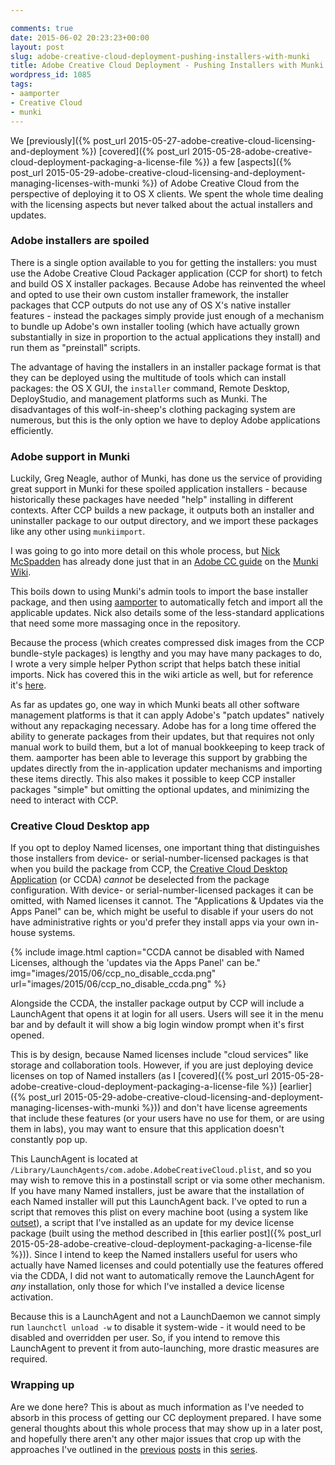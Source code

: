 ```yaml
---

comments: true
date: 2015-06-02 20:23:23+00:00
layout: post
slug: adobe-creative-cloud-deployment-pushing-installers-with-munki
title: Adobe Creative Cloud Deployment - Pushing Installers with Munki
wordpress_id: 1085
tags:
- aamporter
- Creative Cloud
- munki
---
```


<!-- [![munki_transparent](images/2015/05/munki_transparent.png)](images/2015/05/munki_transparent.png) -->

We [previously]({% post_url 2015-05-27-adobe-creative-cloud-licensing-and-deployment %}) [covered]({% post_url 2015-05-28-adobe-creative-cloud-deployment-packaging-a-license-file %}) a few [aspects]({% post_url 2015-05-29-adobe-creative-cloud-licensing-and-deployment-managing-licenses-with-munki %}) of Adobe Creative Cloud from the perspective of deploying it to OS X clients. We spent the whole time dealing with the licensing aspects but never talked about the actual installers and updates.

### Adobe installers are spoiled

There is a single option available to you for getting the installers: you must use the Adobe Creative Cloud Packager application (CCP for short) to fetch and build OS X installer packages. Because Adobe has reinvented the wheel and opted to use their own custom installer framework, the installer packages that CCP outputs do not use any of OS X's native installer features - instead the packages simply provide just enough of a mechanism to bundle up Adobe's own installer tooling (which have actually grown substantially in size in proportion to the actual applications they install) and run them as "preinstall" scripts.

The advantage of having the installers in an installer package format is that they can be deployed using the multitude of tools which can install packages: the OS X GUI, the `installer` command, Remote Desktop, DeployStudio, and management platforms such as Munki. The disadvantages of this wolf-in-sheep's clothing packaging system are numerous, but this is the only option we have to deploy Adobe applications efficiently.

### Adobe support in Munki

Luckily, Greg Neagle, author of Munki, has done us the service of providing great support in Munki for these spoiled application installers - because historically these packages have needed "help" installing in different contexts. After CCP builds a new package, it outputs both an installer and uninstaller package to our output directory, and we import these packages like any other using `munkiimport`.

I was going to go into more detail on this whole process, but [Nick McSpadden](https://osxdominion.wordpress.com) has already done just that in an [Adobe CC guide](https://github.com/munki/munki/wiki/Munki%20And%20Adobe%20CC) on the [Munki Wiki](https://github.com/munki/munki/wiki).

This boils down to using Munki's admin tools to import the base installer package, and then using [aamporter](https://github.com/timsutton/aamporter) to automatically fetch and import all the applicable updates. Nick also details some of the less-standard applications that need some more massaging once in the repository.

Because the process (which creates compressed disk images from the CCP bundle-style packages) is lengthy and you may have many packages to do, I wrote a very simple helper Python script that helps batch these initial imports. Nick has covered this in the wiki article as well, but for reference it's [here](https://github.com/timsutton/aamporter/blob/master/scripts/munkiimport_cc_installers.py).

As far as updates go, one way in which Munki beats all other software management platforms is that it can apply Adobe's "patch updates" natively without any repackaging necessary. Adobe has for a long time offered the ability to generate packages from their updates, but that requires not only manual work to build them, but a lot of manual bookkeeping to keep track of them. aamporter has been able to leverage this support by grabbing the updates directly from the in-application updater mechanisms and importing these items directly. This also makes it possible to keep CCP installer packages "simple" but omitting the optional updates, and minimizing the need to interact with CCP.

### Creative Cloud Desktop app

If you opt to deploy Named licenses, one important thing that distinguishes those installers from device- or serial-number-licensed packages is that when you build the package from CCP, the [Creative Cloud Desktop Application](https://helpx.adobe.com/creative-cloud/help/creative-cloud-desktop.html) (or CCDA) _cannot_ be deselected from the package configuration. With device- or serial-number-licensed packages it can be omitted, with Named licenses it cannot. The "Applications & Updates via the Apps Panel" can be, which might be useful to disable if your users do not have administrative rights or you'd prefer they install apps via your own in-house systems.

{% include image.html
    caption="CCDA cannot be disabled with Named Licenses, although the 'updates via the Apps Panel' can be."
    img="images/2015/06/ccp_no_disable_ccda.png"
    url="images/2015/06/ccp_no_disable_ccda.png"
%}



<!-- [caption id="attachment_1098" align="aligncenter" width="665"][![CCDA cannot be disabled with Named Licenses, although the "updates via the Apps Panel" can be.](images/2015/06/ccp_no_disable_ccda.png)](images/2015/06/ccp_no_disable_ccda.png) CCDA cannot be disabled with Named Licenses, although the "updates via the Apps Panel" can be.[/caption]
 -->
Alongside the CCDA, the installer package output by CCP will include a LaunchAgent that opens it at login for all users. Users will see it in the menu bar and by default it will show a big login window prompt when it's first opened.

This is by design, because Named licenses include "cloud services" like storage and collaboration tools. However, if you are just deploying device licenses on top of Named installers (as I [covered]({% post_url 2015-05-28-adobe-creative-cloud-deployment-packaging-a-license-file %}) [earlier]({% post_url 2015-05-29-adobe-creative-cloud-licensing-and-deployment-managing-licenses-with-munki %})) and don't have license agreements that include these features (or your users have no use for them, or are using them in labs), you may want to ensure that this application doesn't constantly pop up.

This LaunchAgent is located at `/Library/LaunchAgents/com.adobe.AdobeCreativeCloud.plist`, and so you may wish to remove this in a postinstall script or via some other mechanism. If you have many Named installers, just be aware that the installation of each Named installer will put this LaunchAgent back. I've opted to run a script that removes this plist on every machine boot (using a system like [outset](https://github.com/chilcote/outset)), a script that I've installed as an update for my device license package (built using the method described in [this earlier post]({% post_url 2015-05-28-adobe-creative-cloud-deployment-packaging-a-license-file %})). Since I intend to keep the Named installers useful for users who actually have Named licenses and could potentially use the features offered via the CDDA, I did not want to automatically remove the LaunchAgent for _any_ installation, only those for which I've installed a device license activation.

Because this is a LaunchAgent and not a LaunchDaemon we cannot simply run `launchctl unload -w` to disable it system-wide - it would need to be disabled and overridden per user. So, if you intend to remove this LaunchAgent to prevent it from auto-launching, more drastic measures are required.



### Wrapping up



Are we done here? This is about as much information as I've needed to absorb in this process of getting our CC deployment prepared. I have some general thoughts about this whole process that may show up in a later post, and hopefully there aren't any other major issues that crop up with the approaches I've outlined in the [previous](http://macops.ca/deploying-adobe-creative-cloud-device-license-files/) [posts](http://macops.ca/adobe-creative-cloud-deployment-packaging-a-license-file/) in this [series](http://macops.ca/adobe-creative-cloud-licensing-and-deployment-managing-licenses-with-munki/).
